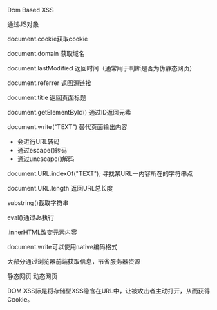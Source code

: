 Dom Based XSS

通过JS对象

document.cookie获取cookie

document.domain 获取域名

document.lastModified 返回时间（通常用于判断是否为伪静态网页）

document.referrer 返回源链接

document.title 返回页面标题

document.getElementById() 通过ID返回元素



document.write("TEXT") 替代页面输出内容

- 会进行URL转码
- 通过escape()转码
- 通过unescape()解码

document.URL.indexOf("TEXT");  寻找某URL一内容所在的字符串点

document.URL.length 返回URL总长度

substring()截取字符串

eval()通过Js执行

.innerHTML改变元素内容 



document.write可以使用native编码格式





大部分通过浏览器前端获取信息，节省服务器资源

静态网页 动态网页

DOM XSS际是将存储型XSS隐含在URL中，让被攻击者主动打开，从而获得Cookie。 


